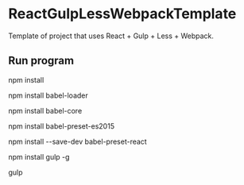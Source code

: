 # ReactGulpLessWebpackTemplate
Template of project that uses React + Gulp + Less + Webpack.

## Run program

npm install

npm install babel-loader

npm install babel-core

npm install babel-preset-es2015

npm install --save-dev babel-preset-react

npm install gulp -g

gulp
